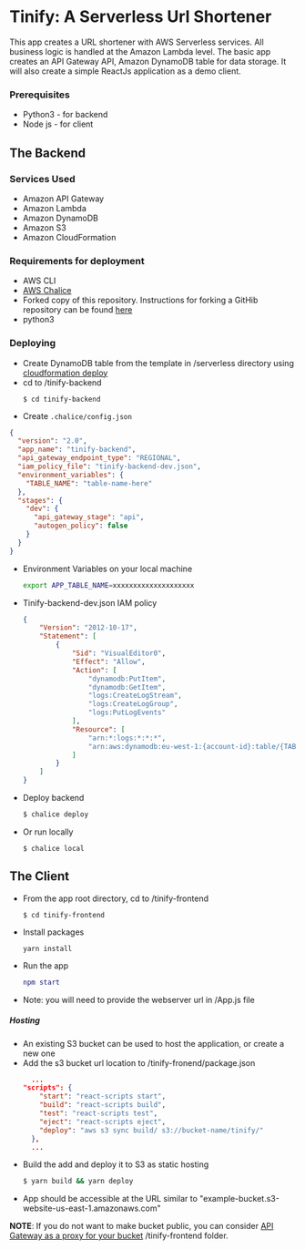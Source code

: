 # Tinify: A Serverless Url Shortener

This app creates a URL shortener with AWS Serverless services. All business logic is handled at the Amazon Lambda level. The basic app creates an API Gateway API, Amazon DynamoDB table for data storage. It will also create a simple ReactJs application as a demo client.

### Prerequisites

* Python3 - for backend
* Node js - for client

## The Backend

### Services Used

* Amazon API Gateway
* Amazon Lambda
* Amazon DynamoDB
* Amazon S3
* Amazon CloudFormation

### Requirements for deployment

* AWS CLI
* [AWS Chalice](https://chalice.readthedocs.io/en/stable/quickstart.html)
* Forked copy of this repository. Instructions for forking a GitHib repository can be found [here](https://help.github.com/en/github/getting-started-with-github/fork-a-repo)
* python3

### Deploying

* Create DynamoDB table from the template in /serverless directory using [cloudformation deploy](https://docs.aws.amazon.com/cli/latest/reference/cloudformation/deploy/index.html)
* cd to /tinify-backend
  ```
  $ cd tinify-backend
  ```
* Create `.chalice/config.json`

```json
{
  "version": "2.0",
  "app_name": "tinify-backend",
  "api_gateway_endpoint_type": "REGIONAL",
  "iam_policy_file": "tinify-backend-dev.json",
  "environment_variables": {
    "TABLE_NAME": "table-name-here"
  },
  "stages": {
    "dev": {
      "api_gateway_stage": "api",
      "autogen_policy": false
    }
  }
}
```

* Environment Variables on your local machine
  ```bash
  export APP_TABLE_NAME=xxxxxxxxxxxxxxxxxxxx
  ```
* Tinify-backend-dev.json IAM policy
  ```json
  {
      "Version": "2012-10-17",
      "Statement": [
          {
              "Sid": "VisualEditor0",
              "Effect": "Allow",
              "Action": [
                  "dynamodb:PutItem",
                  "dynamodb:GetItem",
                  "logs:CreateLogStream",
                  "logs:CreateLogGroup",
                  "logs:PutLogEvents"
              ],
              "Resource": [
                  "arn:*:logs:*:*:*",
                  "arn:aws:dynamodb:eu-west-1:{account-id}:table/{TABLE_NAME}"
              ]
          }
      ]
  }
  ```
* Deploy backend
  ```bash
  $ chalice deploy
  ```
* Or run locally
  ```
  $ chalice local
  ```

## The Client

* From the app root directory, cd to /tinify-frontend
  ```
  $ cd tinify-frontend
  ```
* Install packages
  ```
  yarn install
  ```
* Run the app
  ```matlab
  npm start
  ```
* Note: you will need to provide the webserver url in /App.js file

##### Hosting

* An existing S3 bucket can be used to host the application, or create a new one
* Add the s3 bucket url location to /tinify-fronend/package.json
  ```json
    ...
  "scripts": {
      "start": "react-scripts start",
      "build": "react-scripts build",
      "test": "react-scripts test",
      "eject": "react-scripts eject",
      "deploy": "aws s3 sync build/ s3://bucket-name/tinify/"
    },
    ...
  ```
* Build the add and deploy it to S3 as static hosting
  ```coffeescript
  $ yarn build && yarn deploy
  ```
* App should be accessible at the URL similar to "example-bucket.s3-website-us-east-1.amazonaws.com"

**NOTE**: If you do not want to make bucket public, you can consider [API Gateway as a proxy for your bucket](https://docs.aws.amazon.com/apigateway/latest/developerguide/integrating-api-with-aws-services-s3.html) /tinify-frontend folder.
